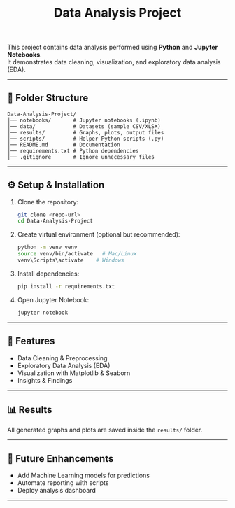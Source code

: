 <h1 align="center">Data Analysis Project</h1>

<br><br>This project contains data analysis performed using **Python** and **Jupyter Notebooks**.  
It demonstrates data cleaning, visualization, and exploratory data analysis (EDA).

---

## 📂 Folder Structure
```
Data-Analysis-Project/
│── notebooks/       # Jupyter notebooks (.ipynb)
│── data/            # Datasets (sample CSV/XLSX)
│── results/         # Graphs, plots, output files
│── scripts/         # Helper Python scripts (.py)
│── README.md        # Documentation
│── requirements.txt # Python dependencies
│── .gitignore       # Ignore unnecessary files
```

---

## ⚙️ Setup & Installation
1. Clone the repository:
   ```bash
   git clone <repo-url>
   cd Data-Analysis-Project
   ```

2. Create virtual environment (optional but recommended):
   ```bash
   python -m venv venv
   source venv/bin/activate   # Mac/Linux
   venv\Scripts\activate    # Windows
   ```

3. Install dependencies:
   ```bash
   pip install -r requirements.txt
   ```

4. Open Jupyter Notebook:
   ```bash
   jupyter notebook
   ```

---

## 🚀 Features
- Data Cleaning & Preprocessing
- Exploratory Data Analysis (EDA)
- Visualization with Matplotlib & Seaborn
- Insights & Findings

---

## 📊 Results
All generated graphs and plots are saved inside the `results/` folder.

---

## 🔮 Future Enhancements
- Add Machine Learning models for predictions
- Automate reporting with scripts
- Deploy analysis dashboard

---
